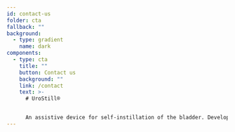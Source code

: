 ```yaml
---
id: contact-us
folder: cta
fallback: ""
background:
  - type: gradient
    name: dark
components:
  - type: cta
    title: ""
    button: Contact us
    background: ""
    link: /contact
    text: >-
      # UroStill®


      An assistive device for self-instillation of the bladder. Developed primarily for female interstitial cystitis/bladder pain syndrome (IC/BPS) patients. UroStill® includes UroDapter®, too
---
```

